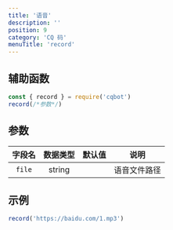 ```yaml
---
title: '语音'
description: ''
position: 9
category: 'CQ 码'
menuTitle: 'record'
---
```


## 辅助函数

```js
const { record } = require('cqbot')
record(/*参数*/)
```

## 参数

| 字段名 | 数据类型 | 默认值 | 说明 |
| :---: | :---: | :---: | :---: |
| `file` | string | | 语音文件路径 |

## 示例

```js
record('https://baidu.com/1.mp3')
```
